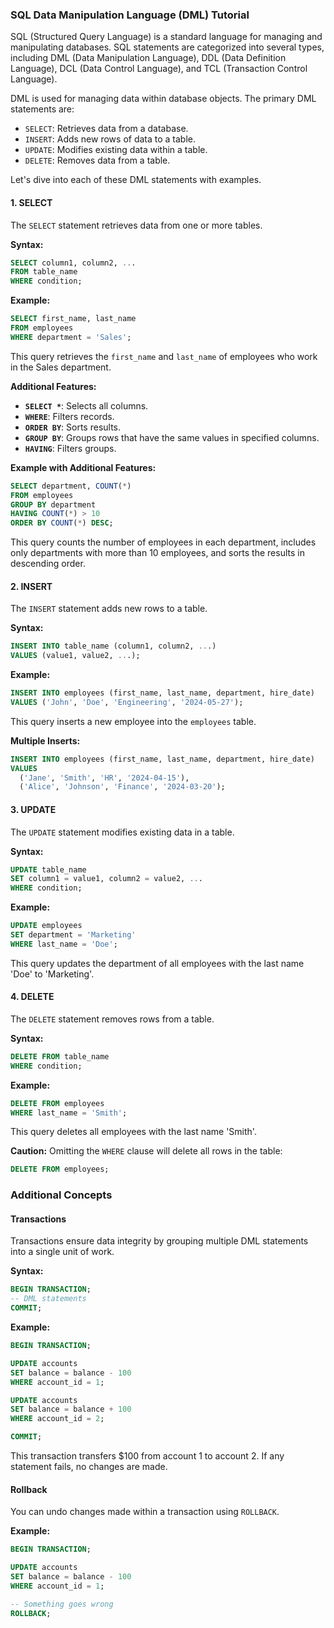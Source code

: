 ### SQL Data Manipulation Language (DML) Tutorial

SQL (Structured Query Language) is a standard language for managing and manipulating databases. SQL statements are categorized into several types, including DML (Data Manipulation Language), DDL (Data Definition Language), DCL (Data Control Language), and TCL (Transaction Control Language).

DML is used for managing data within database objects. The primary DML statements are:
- `SELECT`: Retrieves data from a database.
- `INSERT`: Adds new rows of data to a table.
- `UPDATE`: Modifies existing data within a table.
- `DELETE`: Removes data from a table.

Let's dive into each of these DML statements with examples.

#### 1. SELECT

The `SELECT` statement retrieves data from one or more tables.

**Syntax:**
```sql
SELECT column1, column2, ...
FROM table_name
WHERE condition;
```

**Example:**
```sql
SELECT first_name, last_name
FROM employees
WHERE department = 'Sales';
```

This query retrieves the `first_name` and `last_name` of employees who work in the Sales department.

**Additional Features:**
- **`SELECT *`**: Selects all columns.
- **`WHERE`**: Filters records.
- **`ORDER BY`**: Sorts results.
- **`GROUP BY`**: Groups rows that have the same values in specified columns.
- **`HAVING`**: Filters groups.

**Example with Additional Features:**
```sql
SELECT department, COUNT(*)
FROM employees
GROUP BY department
HAVING COUNT(*) > 10
ORDER BY COUNT(*) DESC;
```

This query counts the number of employees in each department, includes only departments with more than 10 employees, and sorts the results in descending order.

#### 2. INSERT

The `INSERT` statement adds new rows to a table.

**Syntax:**
```sql
INSERT INTO table_name (column1, column2, ...)
VALUES (value1, value2, ...);
```

**Example:**
```sql
INSERT INTO employees (first_name, last_name, department, hire_date)
VALUES ('John', 'Doe', 'Engineering', '2024-05-27');
```

This query inserts a new employee into the `employees` table.

**Multiple Inserts:**
```sql
INSERT INTO employees (first_name, last_name, department, hire_date)
VALUES 
  ('Jane', 'Smith', 'HR', '2024-04-15'),
  ('Alice', 'Johnson', 'Finance', '2024-03-20');
```

#### 3. UPDATE

The `UPDATE` statement modifies existing data in a table.

**Syntax:**
```sql
UPDATE table_name
SET column1 = value1, column2 = value2, ...
WHERE condition;
```

**Example:**
```sql
UPDATE employees
SET department = 'Marketing'
WHERE last_name = 'Doe';
```

This query updates the department of all employees with the last name 'Doe' to 'Marketing'.

#### 4. DELETE

The `DELETE` statement removes rows from a table.

**Syntax:**
```sql
DELETE FROM table_name
WHERE condition;
```

**Example:**
```sql
DELETE FROM employees
WHERE last_name = 'Smith';
```

This query deletes all employees with the last name 'Smith'.

**Caution:**
Omitting the `WHERE` clause will delete all rows in the table:
```sql
DELETE FROM employees;
```

### Additional Concepts

#### Transactions

Transactions ensure data integrity by grouping multiple DML statements into a single unit of work.

**Syntax:**
```sql
BEGIN TRANSACTION;
-- DML statements
COMMIT;
```

**Example:**
```sql
BEGIN TRANSACTION;

UPDATE accounts
SET balance = balance - 100
WHERE account_id = 1;

UPDATE accounts
SET balance = balance + 100
WHERE account_id = 2;

COMMIT;
```

This transaction transfers $100 from account 1 to account 2. If any statement fails, no changes are made.

#### Rollback

You can undo changes made within a transaction using `ROLLBACK`.

**Example:**
```sql
BEGIN TRANSACTION;

UPDATE accounts
SET balance = balance - 100
WHERE account_id = 1;

-- Something goes wrong
ROLLBACK;
```
